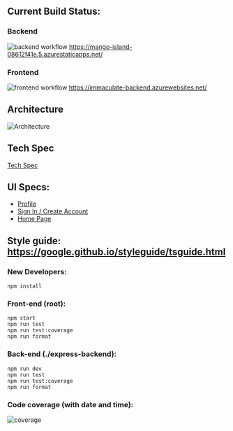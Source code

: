 ## Current Build Status:

### Backend<br/>

![backend workflow](https://github.com/Luke7787/ImmaculateInventors/actions/workflows/main_immaculate-backend.yml/badge.svg)
https://mango-island-08612f41e.5.azurestaticapps.net/

### Frontend<br/>

![frontend workflow](https://github.com/Luke7787/ImmaculateInventors/actions/workflows/azure-static-web-apps-mango-island-08612f41e.yml/badge.svg)
https://immaculate-backend.azurewebsites.net/

## Architecture

![Architecture](https://github.com/Luke7787/ImmaculateInventors/assets/48562217/91848387-da9c-400f-b508-7e73313d4175)

## Tech Spec

[Tech Spec](https://docs.google.com/document/d/1fUS2zrTxD0w0niQnnfbotn-kzLkxvs0bqQsI_z_p2YA/edit?usp=sharing)

## UI Specs:

- [Profile](https://www.figma.com/file/mT2JmMxlXnZyGe46WS3Fcr/Profile-Page?type=design&node-id=0%3A1&mode=design&t=dqftU3QwoQ0M4JGl-1)
- [Sign In / Create Account](https://www.figma.com/file/AE3t3fUj0nMRRtUQX3BBbT/UI-Design---Sign-In-Modal?type=design&mode=design&t=dqftU3QwoQ0M4JGl-1)
- [Home Page](https://www.figma.com/file/XP0UJUNIP8dEv6lqgWMQEg/UI-Design?type=design&mode=design&t=dqftU3QwoQ0M4JGl-1)

## Style guide: https://google.github.io/styleguide/tsguide.html

### New Developers:

`npm install`

### Front-end (root):

`npm start`<br/>
`npm run test`<br/>
`npm run test:coverage`<br/>
`npm run format`

### Back-end (./express-backend):

`npm run dev`<br/>
`npm run test`<br/>
`npm run test:coverage`<br/>
`npm run format`

### Code coverage (with date and time):

![coverage](https://github.com/Luke7787/ImmaculateInventors/assets/121963264/c2a60e61-384c-4ee3-9774-a6b0ac9b97f4)

